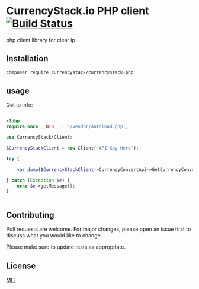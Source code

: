 # CurrencyStack.io PHP client [![Build Status](https://travis-ci.com/pushbots/currencystack-php.svg?token=xL8qMcpPMGBsgtk7bqqS&branch=master)](https://travis-ci.com/pushbots/currencystack-php)

php client library for clear ip

## Installation

```bash
composer require currencystack/currencystack-php
```

## usage

Get ip info:

```php

<?php
require_once __DIR__ . '/vendor/autoload.php';

use CurrencyStack\Client;

$CurrencyStackClient = new Client('API Key Here');

try {

    var_dump($CurrencyStackClient->CurrencyConvertApi->GetCurrencyConvertion('EUR', ['USD', 'EGP', 'AED']));

} catch (Exception $e) {
    echo $e->getMessage();
}



```

## Contributing

Pull requests are welcome. For major changes, please open an issue first to discuss what you would like to change.

Please make sure to update tests as appropriate.

## License

[MIT](https://choosealicense.com/licenses/mit/)
